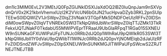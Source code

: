 dm1lc3MlM0EvL2V3MEtJQ0FpZGlJNklDSXlJaXdOQ2lBZ0luQnpJam9nSXVpdnQrV0x2K21kbnVhemxlUzl2K2VVcUN6bGtJN21ucHpvaDZyb3RKL2pnSUlpTEEwS0lDQWlZV1JrSWpvZ0lqZ3VNakV3TGpFMk5DNDFOeUlzRFFvZ0lDSndiM0owSWpvZ0lqVTVNREk0SWl3TkNpQWdJbWxrSWpvZ0lqTTJZMk13TkRFekxUQTJNakF0TkdabU55MWlPVEprTFRaaU9UbGlaRFpqT1RGa015SXNEUW9nSUNKaGFXUWlPaUFpTUNJc0RRb2dJQ0p1WlhRaU9pQWlkR053SWl3TkNpQWdJblI1Y0dVaU9pQWlibTl1WlNJc0RRb2dJQ0pvYjNOMElqb2dJaUlzRFFvZ0lDSndZWFJvSWpvZ0lpSXNEUW9nSUNKMGJITWlPaUFpSWcwS2ZRJTNEJTNEJTBB
